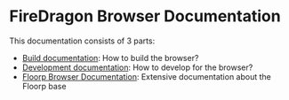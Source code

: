 # FireDragon Browser Documentation

This documentation consists of 3 parts:

- [Build documentation](./build.md): How to build the browser?
- [Development documentation](./development.md): How to develop for the browser?
- [Floorp Browser Documentation](./floorp/README.md): Extensive documentation about the Floorp base
